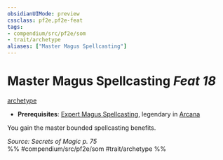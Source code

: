 ```yaml
---
obsidianUIMode: preview
cssclass: pf2e,pf2e-feat
tags:
- compendium/src/pf2e/som
- trait/archetype
aliases: ["Master Magus Spellcasting"]
---
```

# Master Magus Spellcasting  *Feat 18*  
[archetype](../../rules/traits/archetype.md)  

- **Prerequisites**: [Expert Magus Spellcasting](expert-magus-spellcasting-som.md), legendary in [Arcana](../skills.md#Arcana)

You gain the master bounded spellcasting benefits.

*Source: Secrets of Magic p. 75*  
%% #compendium/src/pf2e/som #trait/archetype %%